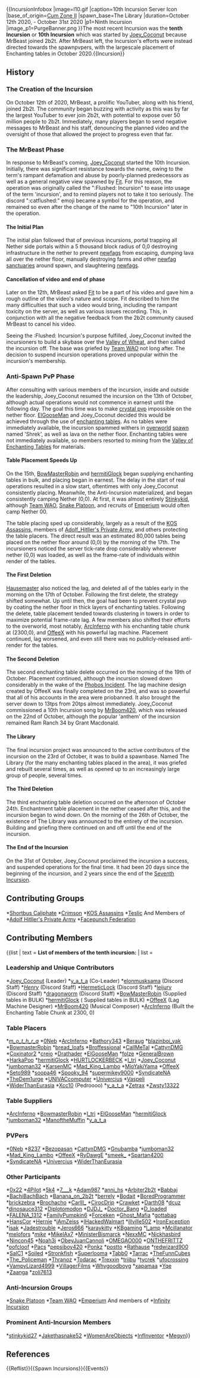 {{IncursionInfobox
|image=I10.gif
|caption=10th Incursion Server Icon
|base_of_origin=[Cum Zone II](https://2b2t.miraheze.org/wiki/Cum_Zone_II)
|spawn_base=The Library
|duration=October 12th 2020, - October 31st 2020
|p1=Ninth Incursion
|image_p1=PurgeBanner.png
}}The most recent Incursion was the **tenth Incursion** or **10th Incursion** which was started by [Joey_Coconut](https://2b2t.miraheze.org/wiki/Joey_Coconut) because MrBeast joined 2b2t. After MrBeast left, the Incursion's efforts were instead directed towards the spawnpvpers, with the largescale placement of Enchanting tables in October 2020.{{Incursion}}
## History
### The Creation of the Incursion
On October 12th of 2020, MrBeast, a prolific YouTuber, along with his friend, joined 2b2t. The community began buzzing with activity as this was by far the largest YouTuber to ever join 2b2t, with potential to expose over 50 million people to 2b2t. Immediately, many players began to send negative messages to MrBeast and his staff, denouncing the planned video and the oversight of those that allowed the project to progress even that far.

### The MrBeast Phase
In response to MrBeast's coming, [Joey_Coconut](https://2b2t.miraheze.org/wiki/Joey_Coconut) started the 10th Incursion. Initially, there was significant resistance towards the name, owing to the term's rampant defamation and abuse by poorly-planned predecessors as well as a general negative view spawned by [Fit](https://2b2t.miraheze.org/wiki/Fit). For this reason, the operation was originally called the ":Flushed: Incursion" to ease into usage of the term 'incursion', and to remind players not to take it too seriously. The discord ":catflushed:" emoji became a symbol for the operation, and remained so even after the change of the name to "10th Incursion" later in the operation.

#### The Initial Plan
The initial plan followed that of previous incursions, portal trapping all Nether side portals within a 5 thousand block radius of 0,0 destroying infrastructure in the nether to prevent [newfags](https://2b2t.miraheze.org/wiki/Terminology) from escaping, dumping lava all over the nether floor, manually destroying farms and other [newfag](https://2b2t.miraheze.org/wiki/newfag) [sanctuaries](https://2b2t.miraheze.org/wiki/sanctuaries) around spawn, and slaughtering [newfags](https://2b2t.miraheze.org/wiki/Terminology).

#### Cancellation of video and end of phase
Later on the 12th, MrBeast asked [Fit](https://2b2t.miraheze.org/wiki/Fit) to be a part of his video and gave him a rough outline of the video's nature and scope. Fit described to him the many difficulties that such a video would bring, including the rampant toxicity on the server, as well as various issues recording. This, in conjunction with all the negative feedback from the 2b2t community caused MrBeast to cancel his video.

Seeing the :Flushed: Incursion's purpose fulfilled, Joey_Coconut invited the incursioners to build a skybase over the [Valley of Wheat](https://2b2t.miraheze.org/wiki/Valley_of_Wheat), and then called the incursion off. The base was griefed by [Team WAO](https://2b2t.miraheze.org/wiki/Team_WAO) not long after. The decision to suspend incursion operations proved unpopular within the incursion's membership.
### Anti-Spawn PvP Phase
After consulting with various members of the incursion, inside and outside the leadership, Joey_Coconut resumed the incursion on the 13th of October, although actual operations would not commence in earnest until the following day. The goal this time was to make [crystal pvp](https://2b2t.miraheze.org/wiki/crystal_pvp) impossible on the nether floor. [ElGooseMan](https://2b2t.miraheze.org/wiki/ElGooseMan) and Joey_Coconut decided this would be achieved through the use of [enchanting tables](https://minecraft.gamepedia.com/Enchanting_Table). As no tables were immediately available, the incursion spammed withers in [overworld](https://2b2t.miraheze.org/wiki/overworld) [spawn](https://2b2t.miraheze.org/wiki/spawn) named 'Shrek', as well as lava on the nether floor. Enchanting tables were not immediately available, so members resorted to mining from the [Valley of Enchanting Tables](https://2b2t.miraheze.org/wiki/Small_Bases#Valley_of_Enchanting_Tables) for materials.

#### Table Placement Speeds Up
On the 15th, [BowMasterRobin](https://2b2t.miraheze.org/wiki/BowMasterRobin) and [hermitiGlock](https://2b2t.miraheze.org/wiki/hermitiGlock) began supplying enchanting tables in bulk, and placing began in earnest. The delay in the start of real operations resulted in a slow start, oftentimes with only Joey_Coconut consistently placing. Meanwhile, the Anti-Incursion materialized, and began consistently camping Nether (0,0). At first, it was almost entirely [Stinkykid](https://2b2t.miraheze.org/wiki/Stinkykid), although [Team WAO](https://2b2t.miraheze.org/wiki/Team_WAO), [Snake Platoon](https://2b2t.miraheze.org/wiki/Snake_Platoon), and recruits of [Emperium](https://2b2t.miraheze.org/wiki/Emperium) would often camp Nether 00.

The table placing sped up considerably, largely as a result of the [KOS Assassins](https://2b2t.miraheze.org/wiki/KOS_Assassins), members of [Adolf_Hitller's Private Army](https://2b2t.miraheze.org/wiki/Adolf_Hitller%27s_Private_Army), and others protecting the table placers. The direct result was an estimated 80,000 tables being placed on the nether floor around (0,0) by the morning of the 17th. The incursioners noticed the server tick-rate drop considerably whenever nether (0,0) was loaded, as well as the frame-rate of individuals within render of the tables.

#### The First Deletion
[Hausemaster](https://2b2t.miraheze.org/wiki/Hausemaster) also noticed the lag, and deleted all of the tables early in the morning on the 17th of October. Following the first delete, the strategy shifted somewhat. Up until then, the goal had been to prevent crystal pvp by coating the nether floor in thick layers of enchanting tables. Following the delete, table placement tended towards clustering in towers in order to maximize potential frame-rate lag. A few members also shifted their efforts to the overworld, most notably, [ArcInferno](https://2b2t.miraheze.org/wiki/ArcInferno) with his enchanting table chunk at (2300,0), and [OffeeX](https://2b2t.miraheze.org/wiki/OffeeX) with his powerful lag machine. Placement continued, lag worsened, and even still there was no publicly-released anti-render for the tables.

#### The Second Deletion
The second enchanting table delete occurred on the morning of the 19th of October. Placement continued, although the incursion slowed down considerably in the wake of the [Phobos Incident](https://2b2t.miraheze.org/wiki/Phobos_Incident). The lag machine design created by OffeeX was finally completed on the 23rd, and was so powerful that all of his accounts in the area were priobanned. It also brought the server down to 13tps from 20tps almost immediately. Joey_Coconut commissioned a 10th Incursion song by [MrBoom420](https://2b2t.miraheze.org/wiki/MrBoom420), which was released on the 22nd of October, although the popular 'anthem' of the incursion remained Ram Ranch 34 by Grant Macdonald.

#### The Library
The final incursion project was announced to the active contributors of the incursion on the 23rd of October, it was to build a spawnbase. Named The Library (for the many enchanting tables placed in the area), it was griefed and rebuilt several times, as well as opened up to an increasingly large group of people, several times.

#### The Third Deletion
The third enchanting table deletion occurred on the afternoon of October 24th. Enchantment table placement in the nether ceased after this, and the incursion began to wind down. On the morning of the 26th of October, the existence of The Library was announced to the entirety of the incursion. Building and griefing there continued on and off until the end of the incursion.

#### The End of the Incursion
On the 31st of October, Joey_Coconut proclaimed the incursion a success, and suspended operations for the final time. It had been 20 days since the beginning of the incursion, and 2 years since the end of the [Seventh Incursion](https://2b2t.miraheze.org/wiki/Spawn_Incursions#Seventh_Incursion).

## Contributing Groups
*[Shortbus Caliphate](https://2b2t.miraheze.org/wiki/Shortbus_Caliphate)
*[Crimson](https://2b2t.miraheze.org/wiki/Crimson)
*[KOS Assassins](https://2b2t.miraheze.org/wiki/KOS_Assassins)
*[Teslic](https://2b2t.miraheze.org/wiki/Teslic)
And Members of
*[Adolf Hitller's Private Army](https://2b2t.miraheze.org/wiki/Adolf_Hitller%27s_Private_Army)
*[Facepunch Federation](https://2b2t.miraheze.org/wiki/Facepunch_Federation)

## Contributing Members
{{list | text = **List of members of the tenth incursion:** | list =
### Leadership and Unique Contributors
*[Joey_Coconut](https://2b2t.miraheze.org/wiki/Joey_Coconut) (Leader)
*[y_a_t_a](https://2b2t.miraheze.org/wiki/y_a_t_a) (Co-Leader)
*[elonmusksama](https://2b2t.miraheze.org/wiki/elonmusksama) (Discord Staff)
*[_Henry_](https://2b2t.miraheze.org/wiki/_Henry_) (Discord Staff)
*[HermeticLock](https://2b2t.miraheze.org/wiki/HermeticLock) (Discord Staff)
*[leijurv](https://2b2t.miraheze.org/wiki/leijurv) (Discord Staff)
*[dragonworm](https://2b2t.miraheze.org/wiki/dragonworm) (Discord Staff)
*[BowMasterRobin](https://2b2t.miraheze.org/wiki/BowMasterRobin) (Supplied tables in BULK)
*[hermitiGlock](https://2b2t.miraheze.org/wiki/hermitiGlock) ( Supplied tables in BULK)
*[OffeeX](https://2b2t.miraheze.org/wiki/OffeeX) (Lag Machine Designer)
*[MrBoom420](https://2b2t.miraheze.org/wiki/MrBoom420) (Musical Composer)
*[ArcInferno](https://2b2t.miraheze.org/wiki/ArcInferno) (Built the Enchanting Table Chunk at 2300, 0)

### Table Placers
*[_m_o_t_h_r_a_](https://2b2t.miraheze.org/wiki/_m_o_t_h_r_a_)
*[0Neb](https://2b2t.miraheze.org/wiki/0Neb)
*[ArcInferno](https://2b2t.miraheze.org/wiki/ArcInferno)
*[Bathory343](https://2b2t.miraheze.org/wiki/Bathory343)
*[Beraug](https://2b2t.miraheze.org/wiki/Beraug)
*[blazinboi_yak](https://2b2t.miraheze.org/wiki/blazinboi_yak)
*[BowmasterRobin](https://2b2t.miraheze.org/wiki/BowmasterRobin)
*[bread_loafs](https://2b2t.miraheze.org/wiki/bread_loafs)
*[Broffessional](https://2b2t.miraheze.org/wiki/Broffessional)
*[CallMeTal](https://2b2t.miraheze.org/wiki/CallMeTal)
*[CattynDMG](https://2b2t.miraheze.org/wiki/CattynDMG)
*[Coxinator2](https://2b2t.miraheze.org/wiki/Coxinator2)
*[creio](https://2b2t.miraheze.org/wiki/creio)
*[Drathader](https://2b2t.miraheze.org/wiki/Drathader)
*[ElGooseMan](https://2b2t.miraheze.org/wiki/ElGooseMan)
*[folze](https://2b2t.miraheze.org/wiki/folze)
*[GeneralBrown](https://2b2t.miraheze.org/wiki/GeneralBrown)
*[HarkaPoo](https://2b2t.miraheze.org/wiki/HarkaPoo)
*[hermitiGlock](https://2b2t.miraheze.org/wiki/hermitiGlock)
*[HURTLOCKERBECK](https://2b2t.miraheze.org/wiki/HURTLOCKERBECK)
*[I_tri](https://2b2t.miraheze.org/wiki/I_tri)
*[Joey_Coconut](https://2b2t.miraheze.org/wiki/Joey_Coconut)
*[jumboman32](https://2b2t.miraheze.org/wiki/jumboman32)
*[KarsenMC](https://2b2t.miraheze.org/wiki/KarsenMC)
*[Mad_King_Lambo](https://2b2t.miraheze.org/wiki/Mad_King_Lambo)
*[MioYakiYama](https://2b2t.miraheze.org/wiki/MioYakiYama)
*[OffeeX](https://2b2t.miraheze.org/wiki/OffeeX)
*[Seto989](https://2b2t.miraheze.org/wiki/Seto989)
*[soopa46](https://2b2t.miraheze.org/wiki/soopa46)
*[Spooky_94](https://2b2t.miraheze.org/wiki/Spooky_94)
*[supermikey9000](https://2b2t.miraheze.org/wiki/supermikey9000)
*[SyndicateNA](https://2b2t.miraheze.org/wiki/SyndicateNA)
*[TheDem1urge](https://2b2t.miraheze.org/wiki/TheDem1urge)
*[UNIVACcomputer](https://2b2t.miraheze.org/wiki/UNIVACcomputer)
*[Univercius](https://2b2t.miraheze.org/wiki/Univercius)
*[Vaspeli](https://2b2t.miraheze.org/wiki/Vaspeli)
*[WiderThanEurasia](https://2b2t.miraheze.org/wiki/WiderThanEurasia)
*[Xcc10](https://2b2t.miraheze.org/wiki/Xcc10) (Pedroooo)
*[y_a_t_a](https://2b2t.miraheze.org/wiki/y_a_t_a)
*[Zetrax](https://2b2t.miraheze.org/wiki/Zetrax)
*[Zwsty13322](https://2b2t.miraheze.org/wiki/Zwsty13322)

### Table Suppliers
*[ArcInferno](https://2b2t.miraheze.org/wiki/ArcInferno)
*[BowmasterRobin](https://2b2t.miraheze.org/wiki/BowmasterRobin)
*[I_tri](https://2b2t.miraheze.org/wiki/I_tri)
*[ElGooseMan](https://2b2t.miraheze.org/wiki/ElGooseMan)
*[hermitiGlock](https://2b2t.miraheze.org/wiki/hermitiGlock)
*[jumboman32](https://2b2t.miraheze.org/wiki/jumboman32)
*[ManoftheMuffin](https://2b2t.miraheze.org/wiki/ManoftheMuffin)
*[y_a_t_a](https://2b2t.miraheze.org/wiki/y_a_t_a)

### PVPers
*[0Neb](https://2b2t.miraheze.org/wiki/0Neb)
*[8237](https://2b2t.miraheze.org/wiki/8237)
*[Bezopasan](https://2b2t.miraheze.org/wiki/Bezopasan)
*[CattynDMG](https://2b2t.miraheze.org/wiki/CattynDMG)
*[Gnubamba](https://2b2t.miraheze.org/wiki/Gnubamba)
*[jumboman32](https://2b2t.miraheze.org/wiki/jumboman32)
*[Mad_King_Lambo](https://2b2t.miraheze.org/wiki/Mad_King_Lambo)
*[OffeeX](https://2b2t.miraheze.org/wiki/OffeeX)
*[RyDawgE](https://2b2t.miraheze.org/wiki/RyDawgE)
*[smeek_](https://2b2t.miraheze.org/wiki/smeek_)
*[Spartan4200](https://2b2t.miraheze.org/wiki/Spartan4200)
*[SyndicateNA](https://2b2t.miraheze.org/wiki/SyndicateNA)
*[Univercius](https://2b2t.miraheze.org/wiki/Univercius)
*[WiderThanEurasia](https://2b2t.miraheze.org/wiki/WiderThanEurasia)

### Other Participants
*[0x22](https://2b2t.miraheze.org/wiki/0x22)
*[4Pilot](https://2b2t.miraheze.org/wiki/4Pilot)
*[5k4](https://2b2t.miraheze.org/wiki/5k4)
*[7___k](https://2b2t.miraheze.org/wiki/7___k)
*[Adam987](https://2b2t.miraheze.org/wiki/Adam987)
*[anni_hs](https://2b2t.miraheze.org/wiki/anni_hs)
*[Arbiter2b2t](https://2b2t.miraheze.org/wiki/Arbiter2b2t)
*[Babbaj](https://2b2t.miraheze.org/wiki/Babbaj)
*[BachiBachBach](https://2b2t.miraheze.org/wiki/BachiBachBach)
*[Banana_on_2b2t](https://2b2t.miraheze.org/wiki/Banana_on_2b2t)
*[berrely](https://2b2t.miraheze.org/wiki/berrely)
*[Bodait](https://2b2t.miraheze.org/wiki/Bodait)
*[BoredProgrammer](https://2b2t.miraheze.org/wiki/BoredProgrammer)
*[brickzebra](https://2b2t.miraheze.org/wiki/brickzebra)
*[Brochacho](https://2b2t.miraheze.org/wiki/Brochacho)
*[Carlll_](https://2b2t.miraheze.org/wiki/Carlll_)
*[CirocDrip](https://2b2t.miraheze.org/wiki/CirocDrip)
*[Crawket](https://2b2t.miraheze.org/wiki/Crawket)
*[Darth08](https://2b2t.miraheze.org/wiki/Darth08)
*[dcuz](https://2b2t.miraheze.org/wiki/dcuz)
*[dinosauce312](https://2b2t.miraheze.org/wiki/dinosauce312)
*[Diplotomodon](https://2b2t.miraheze.org/wiki/Diplotomodon)
*[DJDJ_](https://2b2t.miraheze.org/wiki/DJDJ_)
*[Doctor_Bang](https://2b2t.miraheze.org/wiki/Doctor_Bang)
*[D_loaded](https://2b2t.miraheze.org/wiki/D_loaded)
*[FALENA_1312](https://2b2t.miraheze.org/wiki/FALENA_1312)
*[FamilyPumpkin6](https://2b2t.miraheze.org/wiki/FamilyPumpkin6)
*[Forceken](https://2b2t.miraheze.org/wiki/Forceken)
*[Ghost_Mafia](https://2b2t.miraheze.org/wiki/Ghost_Mafia)
*[gottabag](https://2b2t.miraheze.org/wiki/gottabag)
*[HansCor](https://2b2t.miraheze.org/wiki/HansCor)
*[Hernie](https://2b2t.miraheze.org/wiki/Hernie)
*[iAmZeiss](https://2b2t.miraheze.org/wiki/iAmZeiss)
*[IHackedWalmart](https://2b2t.miraheze.org/wiki/IHackedWalmart)
*[illville502](https://2b2t.miraheze.org/wiki/illville502)
*[IronException](https://2b2t.miraheze.org/wiki/IronException)
*[isak](https://2b2t.miraheze.org/wiki/isak)
*[Jadestrouble](https://2b2t.miraheze.org/wiki/Jadestrouble)
*[Jeros666](https://2b2t.miraheze.org/wiki/Jeros666)
*[karaykitty](https://2b2t.miraheze.org/wiki/karaykitty)
*[KBgaming](https://2b2t.miraheze.org/wiki/KBgaming)
*[l_amp](https://2b2t.miraheze.org/wiki/l_amp)
*[Mcillanator](https://2b2t.miraheze.org/wiki/Mcillanator)
*[melofors](https://2b2t.miraheze.org/wiki/melofors)
*[_mike_](https://2b2t.miraheze.org/wiki/_mike_)
*[MikelAx7](https://2b2t.miraheze.org/wiki/MikelAx7)
*[MinisterBismarck](https://2b2t.miraheze.org/wiki/MinisterBismarck)
*[NexxMC](https://2b2t.miraheze.org/wiki/NexxMC)
*[Nickhasbird](https://2b2t.miraheze.org/wiki/Nickhasbird)
*[Nincon45](https://2b2t.miraheze.org/wiki/Nincon45)
*[Noah3j](https://2b2t.miraheze.org/wiki/Noah3j)
*[ObeyJuanCannoli](https://2b2t.miraheze.org/wiki/ObeyJuanCannoli)
*[OMEGAO000](https://2b2t.miraheze.org/wiki/OMEGAO000)
*[ONTHEFRITTZ](https://2b2t.miraheze.org/wiki/ONTHEFRITTZ)
*[oofcloof](https://2b2t.miraheze.org/wiki/oofcloof)
*[Pacs](https://2b2t.miraheze.org/wiki/Pacs)
*[pepsiboy420](https://2b2t.miraheze.org/wiki/pepsiboy420)
*[Ponkz](https://2b2t.miraheze.org/wiki/Ponkz)
*[postto](https://2b2t.miraheze.org/wiki/postto)
*[Rathause](https://2b2t.miraheze.org/wiki/Rathause)
*[redwizard900](https://2b2t.miraheze.org/wiki/redwizard900)
*[SalC1](https://2b2t.miraheze.org/wiki/SalC1)
*[Soiled](https://2b2t.miraheze.org/wiki/Soiled)
*[Stronkfish](https://2b2t.miraheze.org/wiki/Stronkfish)
*[Superlooma](https://2b2t.miraheze.org/wiki/Superlooma)
*[Tabb0](https://2b2t.miraheze.org/wiki/Tabb0)
*[Tarrac](https://2b2t.miraheze.org/wiki/Tarrac)
*[TheFunnCubes](https://2b2t.miraheze.org/wiki/TheFunnCubes)
*[The_Policeman](https://2b2t.miraheze.org/wiki/The_Policeman)
*[Thranoz](https://2b2t.miraheze.org/wiki/Thranoz)
*[Todarac](https://2b2t.miraheze.org/wiki/Todarac)
*[Trexxin](https://2b2t.miraheze.org/wiki/Trexxin)
*[triibu](https://2b2t.miraheze.org/wiki/triibu)
*[tycrek](https://2b2t.miraheze.org/wiki/tycrek)
*[ufocrossing](https://2b2t.miraheze.org/wiki/ufocrossing)
*[VampyLizard4999](https://2b2t.miraheze.org/wiki/VampyLizard4999)
*[VillagerFilms](https://2b2t.miraheze.org/wiki/VillagerFilms)
*[Whygoodboyg](https://2b2t.miraheze.org/wiki/Whygoodboyg)
*[xapamaa](https://2b2t.miraheze.org/wiki/xapamaa)
*[Yqe](https://2b2t.miraheze.org/wiki/Yqe)
*[Zaanga](https://2b2t.miraheze.org/wiki/Zaanga)
*[zoli7613](https://2b2t.miraheze.org/wiki/zoli7613)

### Anti-Incursion Groups
*[Snake Platoon](https://2b2t.miraheze.org/wiki/Snake_Platoon)
*[Team WAO](https://2b2t.miraheze.org/wiki/Team_WAO)
*[Emperium](https://2b2t.miraheze.org/wiki/Emperium)
And members of
*[Infinity Incursion](https://2b2t.miraheze.org/wiki/Infinity_Incursion)

### Prominent Anti-Incursion Members
*[stinkykid27](https://2b2t.miraheze.org/wiki/StinkyKid)
*[Jakethasnake52](https://2b2t.miraheze.org/wiki/Jakethasnake52)
*[WomenAreObjects](https://2b2t.miraheze.org/wiki/WomenAreObjects)
*[InfInventor](https://2b2t.miraheze.org/wiki/InfInventor)
*[Megyn](https://2b2t.miraheze.org/wiki/Megyn)}}

## References
{{Reflist}}{{Spawn Incursions}}{{Events}}